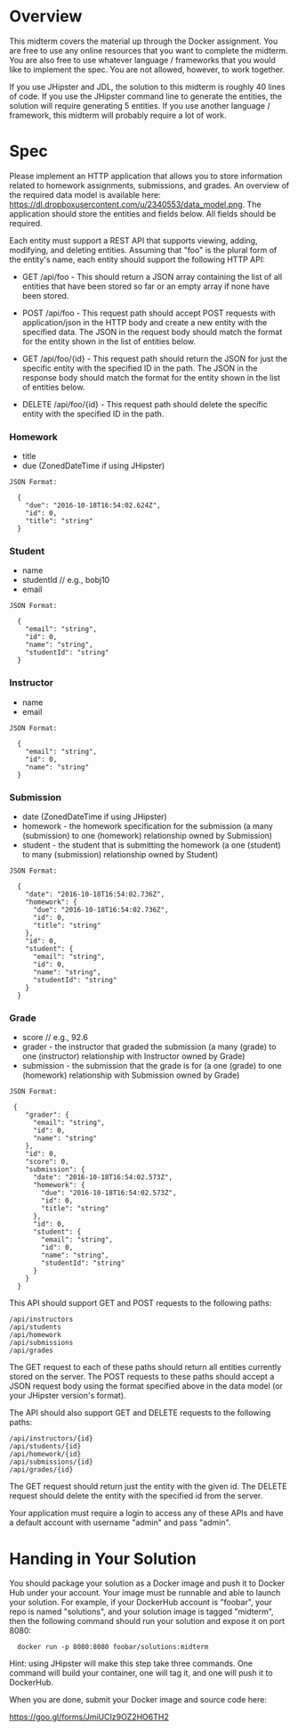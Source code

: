 # Overview

This midterm covers the material up through the Docker assignment. You
are free to use any online resources that you want to complete the midterm.
You are also free to use whatever language / frameworks that you would like
to implement the spec. You are not allowed, however, to work together.

If you use JHipster and JDL, the solution to this midterm is roughly 40
lines of code. If you use the JHipster command line to generate the
entities, the solution will require generating 5 entities. If you use
another language / framework, this midterm will probably require a lot
of work.

# Spec

Please implement an HTTP application that allows you to store information related to 
homework assignments, submissions, and grades. An overview of the required data model
is available here: https://dl.dropboxusercontent.com/u/2340553/data_model.png. The 
application should store the entities and fields below. All fields should be required.

Each entity must support a REST API that supports viewing, adding, modifying, and deleting
entities. Assuming that "foo" is the plural form of the entity's name, each entity should
support the following HTTP API:

+ GET /api/foo - This should return a JSON array containing the list of all entities that
                 have been stored so far or an empty array if none have been stored.
                 
+ POST /api/foo - This request path should accept POST requests with application/json in
                 the HTTP body and create a new entity with the specified data. The JSON
                 in the request body should match the format for the entity shown in the
                 list of entities below.
                 
+ GET /api/foo/{id} - This request path should return the JSON for just the specific entity
                 with the specified ID in the path. The JSON in the response body should match 
                 the format for the entity shown in the list of entities below.
                 
+ DELETE /api/foo/{id} - This request path should delete the specific entity with the specified 
                 ID in the path. 

### Homework 
  + title 
  + due (ZonedDateTime if using JHipster)

```
JSON Format:

  {
    "due": "2016-10-18T16:54:02.624Z",
    "id": 0,
    "title": "string"
  }
```


### Student 
  + name
  + studentId // e.g., bobj10
  + email 

```
JSON Format:

  {
    "email": "string",
    "id": 0,
    "name": "string",
    "studentId": "string"
  }
```


### Instructor 
  + name
  + email

```
JSON Format:

  {
    "email": "string",
    "id": 0,
    "name": "string"
  }
```

### Submission 
  + date (ZonedDateTime if using JHipster)
  + homework - the homework specification for the submission (a many (submission) to one (homework) relationship owned by Submission)
  + student - the student that is submitting the homework (a one (student) to many (submission) relationship owned by Student)

```
JSON Format:

  {
    "date": "2016-10-18T16:54:02.736Z",
    "homework": {
      "due": "2016-10-18T16:54:02.736Z",
      "id": 0,
      "title": "string"
    },
    "id": 0,
    "student": {
      "email": "string",
      "id": 0,
      "name": "string",
      "studentId": "string"
    }
  }
```

### Grade 
  + score // e.g., 92.6
  + grader - the instructor that graded the submission (a many (grade) to one (instructor) relationship with Instructor owned by Grade)
  + submission - the submission that the grade is for (a one (grade) to one (homework) relationship with Submission owned by Grade)

```
JSON Format:

 {
    "grader": {
      "email": "string",
      "id": 0,
      "name": "string"
    },
    "id": 0,
    "score": 0,
    "submission": {
      "date": "2016-10-18T16:54:02.573Z",
      "homework": {
        "due": "2016-10-18T16:54:02.573Z",
        "id": 0,
        "title": "string"
      },
      "id": 0,
      "student": {
        "email": "string",
        "id": 0,
        "name": "string",
        "studentId": "string"
      }
    }
  }

```



This API should support GET and POST requests to the following paths:

```
/api/instructors 
/api/students
/api/homework
/api/submissions
/api/grades
```

The GET request to each of these paths should return all entities currently stored on the 
server. The POST requests to these paths should accept a JSON request body using the format
specified above in the data model (or your JHipster version's format). 

The API should also support GET and DELETE requests to the following paths:

```
/api/instructors/{id}
/api/students/{id}
/api/homework/{id}
/api/submissions/{id}
/api/grades/{id}
```

The GET request should return just the entity with the given id. The DELETE request should
delete the entity with the specified id from the server.

Your application must require a login to access any of these APIs and have a default account
with username "admin" and pass "admin". 

# Handing in Your Solution

You should package your solution as a Docker image and push it to Docker Hub under your account.
Your image must be runnable and able to launch your solution. For example, if your DockerHub 
account is "foobar", your repo is named "solutions", and your solution image is tagged "midterm",
then the following command should run your solution and expose it on port 8080:

```
  docker run -p 8080:8080 foobar/solutions:midterm
``` 

Hint: using JHipster will make this step take three commands. One command will build your container,
one will tag it, and one will push it to DockerHub.

When you are done, submit your Docker image and source code here:

https://goo.gl/forms/JmiUCIz9OZ2HO6TH2





